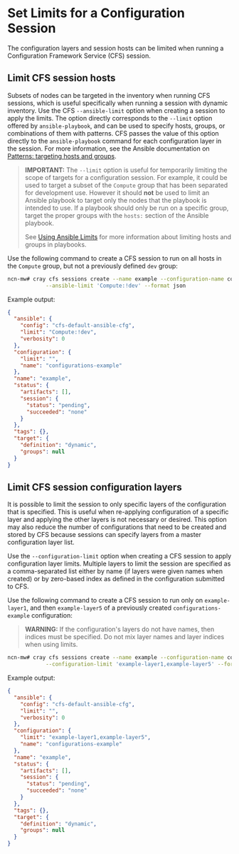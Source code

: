 # Set Limits for a Configuration Session

The configuration layers and session hosts can be limited when running a Configuration Framework Service \(CFS\) session.

## Limit CFS session hosts

Subsets of nodes can be targeted in the inventory when running CFS sessions, which is useful specifically when running a session with
dynamic inventory. Use the CFS `--ansible-limit` option when creating a session to apply the limits. The option directly corresponds
to the `--limit` option offered by `ansible-playbook`, and can be used to specify hosts, groups, or combinations of them with
patterns. CFS passes the value of this option directly to the `ansible-playbook` command for each configuration layer in the session.
For more information, see the Ansible documentation on
[Patterns: targeting hosts and groups](https://docs.ansible.com/ansible/latest/user_guide/intro_patterns.html).

> **IMPORTANT:** The `--limit` option is useful for temporarily limiting the scope of targets for a configuration session. For
> example, it could be used to target a subset of the `Compute` group that has been separated for development use. However it should
> **not** be used to limit an Ansible playbook to target only the nodes that the playbook is intended to use. If a playbook should
> only be run on a specific group, target the proper groups with the `hosts:` section of the Ansible playbook.
>
> See [Using Ansible Limits](https://ansible-tips-and-tricks.readthedocs.io/en/latest/ansible/commands/#limiting-playbooktask-runs)
> for more information about limiting hosts and groups in playbooks.

Use the following command to create a CFS session to run on all hosts in the `Compute` group, but not a previously
defined `dev` group:

```bash
ncn-mw# cray cfs sessions create --name example --configuration-name configurations-example \
            --ansible-limit 'Compute:!dev' --format json
```

Example output:

```json
{
  "ansible": {
    "config": "cfs-default-ansible-cfg",
    "limit": "Compute:!dev",
    "verbosity": 0
  },
  "configuration": {
    "limit": "",
    "name": "configurations-example"
  },
  "name": "example",
  "status": {
    "artifacts": [],
    "session": {
      "status": "pending",
      "succeeded": "none"
    }
  },
  "tags": {},
  "target": {
    "definition": "dynamic",
    "groups": null
  }
}
```

## Limit CFS session configuration layers

It is possible to limit the session to only specific layers of the configuration that is specified. This is useful when re-applying
configuration of a specific layer and applying the other layers is not necessary or desired. This option may also reduce the number
of configurations that need to be created and stored by CFS because sessions can specify layers from a master configuration layer list.

Use the `--configuration-limit` option when creating a CFS session to apply configuration layer limits. Multiple layers to limit the
session are specified as a comma-separated list either by name \(if layers were given names when created\) or by zero-based index as
defined in the configuration submitted to CFS.

Use the following command to create a CFS session to run only on `example-layer1`, and then `example-layer5` of a
previously created `configurations-example` configuration:

> **WARNING:** If the configuration's layers do not have names, then indices must be specified. Do not mix layer names and layer
> indices when using limits.

```bash
ncn-mw# cray cfs sessions create --name example --configuration-name configurations-example \
            --configuration-limit 'example-layer1,example-layer5' --format json
```

Example output:

```json
{
  "ansible": {
    "config": "cfs-default-ansible-cfg",
    "limit": "",
    "verbosity": 0
  },
  "configuration": {
    "limit": "example-layer1,example-layer5",
    "name": "configurations-example"
  },
  "name": "example",
  "status": {
    "artifacts": [],
    "session": {
      "status": "pending",
      "succeeded": "none"
    }
  },
  "tags": {},
  "target": {
    "definition": "dynamic",
    "groups": null
  }
}
```

